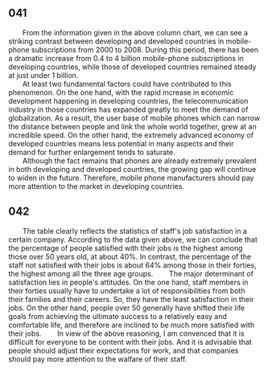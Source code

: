 ## 041

&emsp;&emsp;From the information given in the above column chart, we can see a striking contrast between developing and developed countries in mobile-phone subscriptions from 2000 to 2008. During this period, there has been a dramatic increase from 0.4 to 4 billion mobile-phone subscriptions in developing countries, while those of developed countries remained steady at just under 1 billion.<br>
&emsp;&emsp;At least two fundamental factors could have contributed to this phenomenon. On the one hand, with the rapid increase in economic development happening in developing countries, the telecommunication industry in those countries has expanded greatly to meet the demand of globalization. As a result, the user base of mobile phones which can narrow the distance between people and link the whole world together, grew at an incredible speed. On the other hand, the extremely advanced economy of developed countries means less potential in many aspects and their demand for further enlargement tends to saturate.<br>
&emsp;&emsp;Although the fact remains that phones are already extremely prevalent in both developing and developed countries, the growing gap will continue to widen in the future. Therefore, mobile phone manufacturers should pay more attention to the market in developing countries.<br>

## 042

&emsp;&emsp;The table clearly reflects the statistics of staff's job satisfaction in a certain company. According to the data given above, we can conclude that the percentage of people satisfied with their jobs is the highest among those over 50 years old, at about 40%. In contrast, the percentage of the staff not satisfied with their jobs is about 64% among those in their forties, the highest among all the three age groups.
&emsp;&emsp;The major determinant of satisfaction lies in people's attitudes. On the one hand, staff members in their forties usually have to undertake a lot of responsibilities from both their families and their careers. So, they have the least satisfaction in their jobs. On the other hand, people over 50 generally have shifted their life goals from achieving the ultimate success to a relatively easy and comfortable life, and therefore are inclined to be much more satisfied with their jobs.
&emsp;&emsp;In view of the above reasoning, I am convenced that it is difficult for everyone to be content with their jobs. And it is advisable that people should adjust their expectations for work, and that companies should pay more attention to the walfare of their staff.
